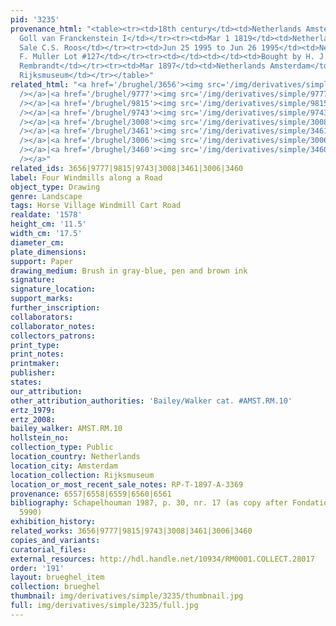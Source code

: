 ```yaml
---
pid: '3235'
provenance_html: "<table><tr><td>18th century</td><td>Netherlands Amsterdam</td><td>Johann
  Goll van Franckenstein I</td></tr><tr><td>Mar 1 1819</td><td>Netherlands Amsterdam</td><td>(Possibly)
  Sale C.S. Roos</td></tr><tr><td>Jun 25 1995 to Jun 26 1995</td><td>Netherlands Amsterdam</td><td>Sale
  F. Muller Lot #127</td></tr><tr><td></td><td></td><td>Bought by H. J. Valk for Vereniging
  Rembrandt</td></tr><tr><td>Mar 1897</td><td>Netherlands Amsterdam</td><td>Sold to
  Rijksmuseum</td></tr></table>"
related_html: "<a href='/brughel/3656'><img src='/img/derivatives/simple/3656/thumbnail.jpg'
  /></a>|<a href='/brughel/9777'><img src='/img/derivatives/simple/9777/thumbnail.jpg'
  /></a>|<a href='/brughel/9815'><img src='/img/derivatives/simple/9815/thumbnail.jpg'
  /></a>|<a href='/brughel/9743'><img src='/img/derivatives/simple/9743/thumbnail.jpg'
  /></a>|<a href='/brughel/3008'><img src='/img/derivatives/simple/3008/thumbnail.jpg'
  /></a>|<a href='/brughel/3461'><img src='/img/derivatives/simple/3461/thumbnail.jpg'
  /></a>|<a href='/brughel/3006'><img src='/img/derivatives/simple/3006/thumbnail.jpg'
  /></a>|<a href='/brughel/3460'><img src='/img/derivatives/simple/3460/thumbnail.jpg'
  /></a>"
related_ids: 3656|9777|9815|9743|3008|3461|3006|3460
label: Four Windmills along a Road
object_type: Drawing
genre: Landscape
tags: Horse Village Windmill Cart Road
realdate: '1578'
height_cm: '11.5'
width_cm: '17.5'
diameter_cm: 
plate_dimensions: 
support: Paper
drawing_medium: Brush in gray-blue, pen and brown ink
signature: 
signature_location: 
support_marks: 
further_inscription: 
collaborators: 
collaborator_notes: 
collectors_patrons: 
print_type: 
print_notes: 
printmaker: 
publisher: 
states: 
our_attribution: 
other_attribution_authorities: 'Bailey/Walker cat. #AMST.RM.10'
ertz_1979: 
ertz_2008: 
bailey_walker: AMST.RM.10
hollstein_no: 
collection_type: Public
location_country: Netherlands
location_city: Amsterdam
location_collection: Rijksmuseum
location_or_most_recent_sale_notes: RP-T-1897-A-3369
provenance: 6557|6558|6559|6560|6561
bibliography: Schapelhouman 1987, p. 30, nr. 17 (as copy after Fondation Custodia
  5990)
exhibition_history: 
related_works: 3656|9777|9815|9743|3008|3461|3006|3460
copies_and_variants: 
curatorial_files: 
external_resources: http://hdl.handle.net/10934/RM0001.COLLECT.28017
order: '191'
layout: brueghel_item
collection: brueghel
thumbnail: img/derivatives/simple/3235/thumbnail.jpg
full: img/derivatives/simple/3235/full.jpg
---
```

